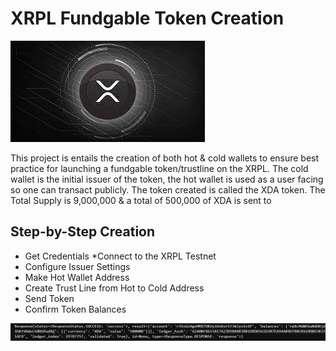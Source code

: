 # XRPL Fundgable Token Creation

![An Image of XRPL Token](XRPL_Token.jpg)



This project is entails the creation of both hot & cold wallets to ensure best practice for launching a fundgable token/trustline on the XRPL. The cold wallet is the initial issuer of the token, the hot wallet is used as a user facing so one can transact publicly. The token created is called the XDA token. The Total Supply is 9,000,000 & a total of 500,000 of XDA is sent to 

## Step-by-Step Creation

* Get Credentials
*Connect to the XRPL Testnet
* Configure Issuer Settings
* Make Hot Wallet Address
* Create Trust Line from Hot to Cold Address
* Send Token
* Confirm Token Balances


![An Image of XRPL Token Response](XRPL_Response.png)
